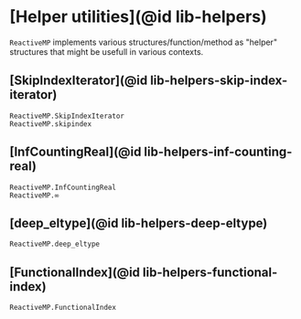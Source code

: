 
# [Helper utilities](@id lib-helpers)

`ReactiveMP` implements various structures/function/method as "helper" structures that might be usefull in various contexts.

## [SkipIndexIterator](@id lib-helpers-skip-index-iterator)

```@docs
ReactiveMP.SkipIndexIterator
ReactiveMP.skipindex
```

## [InfCountingReal](@id lib-helpers-inf-counting-real)

```@docs
ReactiveMP.InfCountingReal
ReactiveMP.∞
```

## [deep_eltype](@id lib-helpers-deep-eltype)

```@docs
ReactiveMP.deep_eltype
```

## [FunctionalIndex](@id lib-helpers-functional-index)

```@docs
ReactiveMP.FunctionalIndex
```